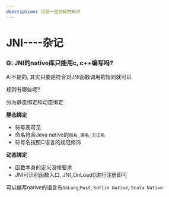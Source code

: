 ```yaml
---
description: 记录一些琐碎的知识
---
```


# JNI----杂记



### Q: JNI的native库只能用c, c++编写吗?

A:不是的, 其实只要是符合对JNI函数调用的规则就可以

规则有哪些呢?

分为静态绑定和动态绑定

**静态绑定**

* 符号表可见
* 命名符合Java native的`包名_类名_方法名`
* 符号名按照C语言的规范修饰

**动态绑定**

* 函数本身的定义没啥要求
* JNI可识别函数入口, JNI_OnLoad()进行注册即可

可以编写native的语言有`GoLang`,`Rust`, `Kotlin Native`, `Scala Native`






